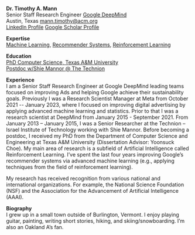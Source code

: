 
**Dr. Timothy A. Mann**    
Senior Staff Research Engineer
[Google DeepMind](https://www.deepmind.com/)  
Austin, Texas
[mann.timothy@acm.org](mailto:mann.timothy@acm.org)  
[LinkedIn Profile](https://www.linkedin.com/in/timothy-mann-09a0531b/)
[Google Scholar Profile](https://scholar.google.com/citations?user=iIKGkhYAAAAJ)  

**Expertise**  
[Machine Learning](http://en.wikipedia.org/wiki/Machine_learning), [Recommender Systems](https://en.wikipedia.org/wiki/Recommender_system), [Reinforcement Learning](http://en.wikipedia.org/wiki/Reinforcement_learning)

**Education**  
[PhD Computer Science, Texas A&M University](http://cs.tamu.edu/)  
[Postdoc w/Shie Mannor @ The Technion](https://shie.net.technion.ac.il/)  

**Experience**  
I am a Senior Staff Research Engineer at Google DeepMind leading teams focused on improving Ads and helping Google achieve their sustainability goals. Previously I was a Research Scientist Manager at Meta from October 2021 -- January 2023, where I focused on improving digital advertising by applying advanced machine learning and statistics. Prior to that I was a research scientist at DeepMind from January 2015 - September 2021. From January 2013 – January 2015, I was a Senior Researcher at the Technion – Israel Institute of Technology working with Shie Mannor. Before becoming a postdoc, I received my PhD from the Department of Computer Science and Engineering at Texas A&M University (Dissertation Advisor: Yoonsuck Choe). My main area of research is a subfield of Artificial Intelligence called Reinforcement Learning. I’ve spent the last four years improving Google’s recommender systems via advanced machine learning (e.g., applying techniques from the field of reinforcement learning).

My research has received recognition from various national and international organizations. For example, the National Science Foundation (NSF) and the Association for the Advancement of Artificial Intelligence (AAAI).

**Biography**  
I grew up in a small town outside of Burlington, Vermont. I enjoy playing guitar, painting, writing short stories, hiking, and skiing/snowboarding. I’m also an Oakland A’s fan.
